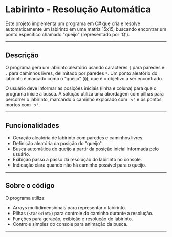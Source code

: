 # Labirinto - Resolução Automática

Este projeto implementa um programa em C# que cria e resolve automaticamente um labirinto em uma matriz 15x15, buscando encontrar um ponto específico chamado "queijo" (representado por 'Q').

---

## Descrição

O programa gera um labirinto aleatório usando caracteres `|` para paredes e `.` para caminhos livres, delimitado por paredes `*`. Um ponto aleatório do labirinto é marcado como o "queijo" (`Q`), que é o objetivo a ser encontrado.

O usuário deve informar as posições iniciais (linha e coluna) para que o programa inicie a busca. A solução utiliza uma abordagem com pilhas para percorrer o labirinto, marcando o caminho explorado com `'v'` e os pontos mortos com `'x'`.

---

## Funcionalidades

- Geração aleatória de labirinto com paredes e caminhos livres.
- Definição aleatória da posição do "queijo".
- Busca automática do queijo a partir da posição inicial informada pelo usuário.
- Exibição passo a passo da resolução do labirinto no console.
- Indicação clara quando não há caminho possível para o queijo.

---

## Sobre o código

O programa utiliza:

- Arrays multidimensionais para representar o labirinto.
- Pilhas (`Stack<int>`) para controle do caminho durante a resolução.
- Funções para geração, exibição e resolução do labirinto.
- Controle simples do console para animação da busca.

---
